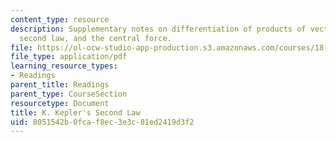 ```yaml
---
content_type: resource
description: Supplementary notes on differentiation of products of vectors, Kepler's
  second law, and the central force.
file: https://ol-ocw-studio-app-production.s3.amazonaws.com/courses/18-02-multivariable-calculus-fall-2007/8051542b0fcaf8ec3e3c81ed2419d3f2_kepler_secnd_law.pdf
file_type: application/pdf
learning_resource_types:
- Readings
parent_title: Readings
parent_type: CourseSection
resourcetype: Document
title: K. Kepler's Second Law
uid: 8051542b-0fca-f8ec-3e3c-81ed2419d3f2
---
```

